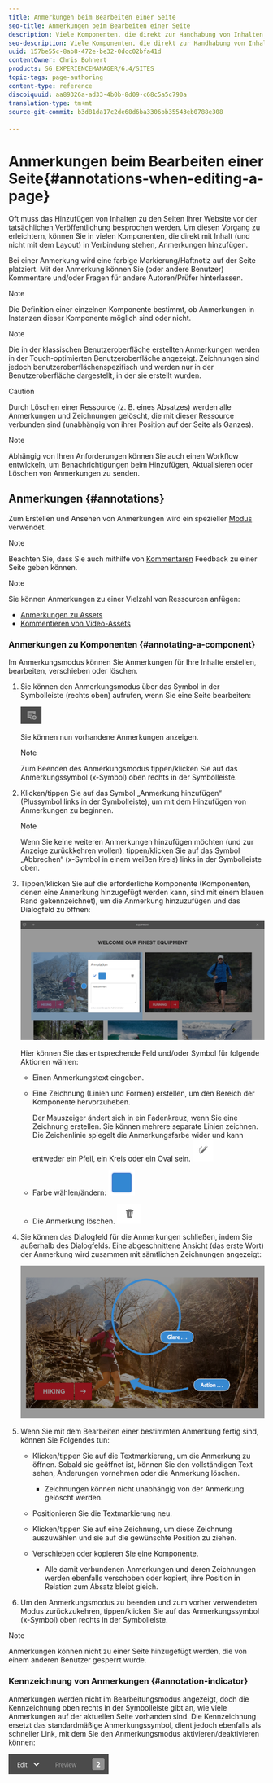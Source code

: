 ```yaml
---
title: Anmerkungen beim Bearbeiten einer Seite
seo-title: Anmerkungen beim Bearbeiten einer Seite
description: Viele Komponenten, die direkt zur Handhabung von Inhalten verwendet werden, ermöglichen das Hinzufügen von Anmerkungen.
seo-description: Viele Komponenten, die direkt zur Handhabung von Inhalten verwendet werden, ermöglichen das Hinzufügen von Anmerkungen.
uuid: 157be55c-8ab8-472e-be32-0dcc02bfa41d
contentOwner: Chris Bohnert
products: SG_EXPERIENCEMANAGER/6.4/SITES
topic-tags: page-authoring
content-type: reference
discoiquuid: aa89326a-ad33-4b0b-8d09-c68c5a5c790a
translation-type: tm+mt
source-git-commit: b3d81da17c2de68d6ba3306bb35543eb0788e308

---
```



# Anmerkungen beim Bearbeiten einer Seite{#annotations-when-editing-a-page}

Oft muss das Hinzufügen von Inhalten zu den Seiten Ihrer Website vor der tatsächlichen Veröffentlichung besprochen werden. Um diesen Vorgang zu erleichtern, können Sie in vielen Komponenten, die direkt mit Inhalt (und nicht mit dem Layout) in Verbindung stehen, Anmerkungen hinzufügen.

Bei einer Anmerkung wird eine farbige Markierung/Haftnotiz auf der Seite platziert. Mit der Anmerkung können Sie (oder andere Benutzer) Kommentare und/oder Fragen für andere Autoren/Prüfer hinterlassen.

>[!NOTE]
>
>Die Definition einer einzelnen Komponente bestimmt, ob Anmerkungen in Instanzen dieser Komponente möglich sind oder nicht.

>[!NOTE]
>
>Die in der klassischen Benutzeroberfläche erstellten Anmerkungen werden in der Touch-optimierten Benutzeroberfläche angezeigt. Zeichnungen sind jedoch benutzeroberflächenspezifisch und werden nur in der Benutzeroberfläche dargestellt, in der sie erstellt wurden.

>[!CAUTION]
>
>Durch Löschen einer Ressource (z. B. eines Absatzes) werden alle Anmerkungen und Zeichnungen gelöscht, die mit dieser Ressource verbunden sind (unabhängig von ihrer Position auf der Seite als Ganzes).

>[!NOTE]
>
>Abhängig von Ihren Anforderungen können Sie auch einen Workflow entwickeln, um Benachrichtigungen beim Hinzufügen, Aktualisieren oder Löschen von Anmerkungen zu senden.

## Anmerkungen {#annotations}

Zum Erstellen und Ansehen von Anmerkungen wird ein spezieller [Modus](/help/sites-authoring/author-environment-tools.md#page-modes) verwendet.

>[!NOTE]
>
>Beachten Sie, dass Sie auch mithilfe von [Kommentaren](/help/sites-authoring/basic-handling.md#timeline) Feedback zu einer Seite geben können.

>[!NOTE]
>
>Sie können Anmerkungen zu einer Vielzahl von Ressourcen anfügen: 
>
>* [Anmerkungen zu Assets](/help/assets/managing-assets-touch-ui.md#annotating)
>* [Kommentieren von Video-Assets](/help/assets/managing-video-assets.md#annotating-video-assets)
>



### Anmerkungen zu Komponenten {#annotating-a-component}

Im Anmerkungsmodus können Sie Anmerkungen für Ihre Inhalte erstellen, bearbeiten, verschieben oder löschen.

1. Sie können den Anmerkungsmodus über das Symbol in der Symbolleiste (rechts oben) aufrufen, wenn Sie eine Seite bearbeiten:

   ![](do-not-localize/screen_shot_2018-03-22at110414.png)

   Sie können nun vorhandene Anmerkungen anzeigen.

   >[!NOTE]
   >
   >Zum Beenden des Anmerkungsmodus tippen/klicken Sie auf das Anmerkungssymbol (x-Symbol) oben rechts in der Symbolleiste.

1. Klicken/tippen Sie auf das Symbol „Anmerkung hinzufügen“ (Plussymbol links in der Symbolleiste), um mit dem Hinzufügen von Anmerkungen zu beginnen.

   >[!NOTE]
   >
   >Wenn Sie keine weiteren Anmerkungen hinzufügen möchten (und zur Anzeige zurückkehren wollen), tippen/klicken Sie auf das Symbol „Abbrechen“ (x-Symbol in einem weißen Kreis) links in der Symbolleiste oben.

1. Tippen/klicken Sie auf die erforderliche Komponente (Komponenten, denen eine Anmerkung hinzugefügt werden kann, sind mit einem blauen Rand gekennzeichnet), um die Anmerkung hinzuzufügen und das Dialogfeld zu öffnen:

   ![screen_shot_2018-03-22at110606](assets/screen_shot_2018-03-22at110606.png)

   Hier können Sie das entsprechende Feld und/oder Symbol für folgende Aktionen wählen:

   * Einen Anmerkungstext eingeben.
   * Eine Zeichnung (Linien und Formen) erstellen, um den Bereich der Komponente hervorzuheben.

      Der Mauszeiger ändert sich in ein Fadenkreuz, wenn Sie eine Zeichnung erstellen. Sie können mehrere separate Linien zeichnen. Die Zeichenlinie spiegelt die Anmerkungsfarbe wider und kann entweder ein Pfeil, ein Kreis oder ein Oval sein.
   ![](do-not-localize/screen_shot_2018-03-22at110640.png)

   * Farbe wählen/ändern:
   ![](do-not-localize/chlimage_1-19.png)

   * Die Anmerkung löschen.
   ![](do-not-localize/screen_shot_2018-03-22at110647.png)

1. Sie können das Dialogfeld für die Anmerkungen schließen, indem Sie außerhalb des Dialogfelds. Eine abgeschnittene Ansicht (das erste Wort) der Anmerkung wird zusammen mit sämtlichen Zeichnungen angezeigt:

   ![screen_shot_2018-03-22at110850](assets/screen_shot_2018-03-22at110850.png)

1. Wenn Sie mit dem Bearbeiten einer bestimmten Anmerkung fertig sind, können Sie Folgendes tun:

   * Klicken/tippen Sie auf die Textmarkierung, um die Anmerkung zu öffnen. Sobald sie geöffnet ist, können Sie den vollständigen Text sehen, Änderungen vornehmen oder die Anmerkung löschen.

      * Zeichnungen können nicht unabhängig von der Anmerkung gelöscht werden.
   * Positionieren Sie die Textmarkierung neu.
   * Klicken/tippen Sie auf eine Zeichnung, um diese Zeichnung auszuwählen und sie auf die gewünschte Position zu ziehen.
   * Verschieben oder kopieren Sie eine Komponente.

      * Alle damit verbundenen Anmerkungen und deren Zeichnungen werden ebenfalls verschoben oder kopiert, ihre Position in Relation zum Absatz bleibt gleich.


1. Um den Anmerkungsmodus zu beenden und zum vorher verwendeten Modus zurückzukehren, tippen/klicken Sie auf das Anmerkungssymbol (x-Symbol) oben rechts in der Symbolleiste.

>[!NOTE]
>Anmerkungen können nicht zu einer Seite hinzugefügt werden, die von einem anderen Benutzer gesperrt wurde.

### Kennzeichnung von Anmerkungen {#annotation-indicator}

Anmerkungen werden nicht im Bearbeitungsmodus angezeigt, doch die Kennzeichnung oben rechts in der Symbolleiste gibt an, wie viele Anmerkungen auf der aktuellen Seite vorhanden sind. Die Kennzeichnung ersetzt das standardmäßige Anmerkungssymbol, dient jedoch ebenfalls als schneller Link, mit dem Sie den Anmerkungsmodus aktivieren/deaktivieren können:

![chlimage_1-242](assets/chlimage_1-242.png)

